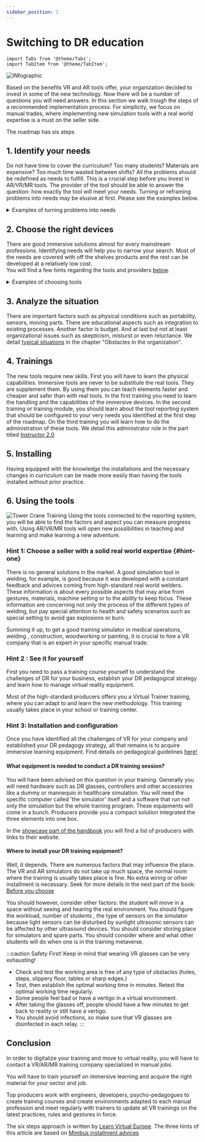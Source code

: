 ```yaml
---
sidebar_position: 2
---
```




# Switching to DR education

```mdx-code-block
import Tabs from '@theme/Tabs';
import TabItem from '@theme/TabItem';
```
![INfographic](/img/png/road_to_DR.png)

Based on the benefits VR and AR tools offer, your organization decided to invest in some of the new technology. Now there will be a number of questions you will need answers. In this section we walk trough the steps of a recommended implementation process. For simplicity, we focus on manual trades, where implementing new simulation tools with a real world expertise is a must on the seller side.

The roadmap has six steps

## **1. Identify your needs**

Do not have time to cover the curriculum? Too many students? Materials are expensive? Too much time wasted between shifts? All the problems should be redefined as needs to fulfill. This is a crucial step before you invest in AR/VR/MR tools. The provider of the tool should be able to answer the question: how exactly the tool will meet your needs. 
Turning or reframing problems into needs may be elusive at first. Please see the examples below. 

<details><summary>Examples of turning problems into needs </summary>
<p>
You will see three different needs in three different cases. 

<Tabs>
  <TabItem value="welding" label="Welding" default>
    
    <p>THE PROBLEM: Bad routines in hand motor control are very hard to correct. There are 12 students for one teacher. The teacher do not have time to watch all students because they are too many, and they are in separate booths. The teacher cannot have less students.</p>
    <p> TURNING THIS INTO NEED: The teacher needs a controlling mechanism that corrects hand movements immediately. </p>
    <p>Note that we do not identify the "controlling mechanism" when we figuring out the need. This mechanism could be assistants standing in each booth or cameras suspended above the trainee's head or a simulator. This is important not to offer solutions at first otherwise you can fall into the trap of tools. If you only have a hammer in your hand everything seems to be a nail around you.</p>

  </TabItem>
  <TabItem value="painting" label="Painting">
     <p>THE PROBLEMS: In car body painting the cost of the training is very high. The paints, the health safety masks, and clothing and the installing booths are expensive. Other problem is you have to wait until the body part gets dried. There are a lot of time between work and the feedback. Then you have to sand the body part to use it again that takes a lot of time again.</p>
    <p> TURNING THIS INTO NEED: Find solutions to make it healthier cheaper and remarkably faster. </p>
    <p>As in case of welders note that we do not identify the mechanism when we figuring out the need. This solution could be organising the teaching process by splitting trainees into 'painters' and 'sanders' for a day then change. </p>
   
  </TabItem>
  <TabItem value="forklift" label="Forklift">
    <p>THE PROBLEMS: An employment bureau has a long term contract to provide temporary forklift drivers for storages and malls. Turn-around is fast and they do not trust only licenses the applicants show. So the bureau not only seeks drivers but does training as well. The main problem is to do tests and trainings as fast as possible but renting big halls and many forklifts are very expensive.</p>
    <p> TURNING THIS INTO NEED: Find solutions to run tests and at least the beginning parts of a trainings for a lot of applicants simultaneously without renting extra halls and forklifts. </p>
    <p> Please note that the resulting sentence above has several concessions or discounts, such as "at least the beginning parts" or "extra halls and forklifts". </p> 
    <p>In the example above we cheated a bit. We did not tell you the exact circumstances. This is on purpose now. We want to highlight that the transforming teaching or business problems into a set of needs is a process that is only can be done by several debates with questions that might arise new problems and consequences. Here, the problem is to keep budget low, but preserve high quality of service, namely providing good temps for the customers.
     </p>
  </TabItem>
</Tabs>

</p>
</details>


## **2. Choose the right devices**

There are good immersive solutions almost for every mainstream professions. Identifying needs will help you to narrow your search. Most of the needs are covered with off the shelves products and the rest can be developed at a relatively low cost.   
You will find a few hints regarding the tools and providers [below](#hint-one).

<details><summary>Examples of choosing tools </summary>
<p>
Three different aspects when choosing tools. 

<Tabs>
  <TabItem value="welding" label="Welding" default>
    
   <p>
   In welding you can choose from a wide range of Digital Reality solutions that would be more efficient than employing assistants or using cameras. The main question is wether a kind of simulator or a motion tracking system is the most appropriate solution. Some believe, a motion tracking system is enough, and if the motoric motion of the hand is all right, everything else should be done in the reality. Others say for high quality welding such as TIG, a simulator will be absolutely useful. Some of the welding simulators enable the trainees to operate on a surgical level. Visit our "Showcase" in the main top menu for the list of relevant producers.  </p>

  </TabItem>
  <TabItem value="painting" label="Painting">
 <p>There are DR solutions for painting. Most of them are well developed tools that enables you to teach with little control. The question is which factors are the most relevant for you from precision, trainer support, transportability, maintanence, lifespan and of course, pricing. Please check out our "Before you choose" part for details on the left sidebar.</p>
 
   
  </TabItem>
  <TabItem value="forklift" label="Forklift">
    <p>
    Forklift simulators are a very attractive option to keep budget low and run drivig tests. To learn routines can also be done on simulator just like in the Airforce or Navy. Forklift simulators can be scaled from an tabletop version with flatscreens to the full immersive moving chairs and VR glasses solutions. 
    The question is which factors are the most relevant for you from precision, trainer support, transportability, maintanence, lifespan and of course, pricing. If you want the trainees to feel the forces when they lift you should invest a full immersive solution. If you want this complexity for tranings or tests you will have a robust machine and must sacrifice transportability. 
    Please check out our "Before you choose" part for details on the left sidebar.
     </p>
  </TabItem>
</Tabs>

</p>
</details>

## **3. Analyze the situation**
There are important factors such as physical conditions such as portability, sensors, moving parts. There are educational aspects such as integration to existing processes. Another factor is budget. And at last but not at least organizational issues such as skepticism, misturst or even reluctance. We detail [typical situations](Obstacles%20in%20the%20organization) in the chapter  "Obstacles in the organization".
## **4. Trainings**
The new tools require new skills. First you will have to learn the physical capabilities. Immersive tools are never to be substitute the real tools. They are supplement them. By using them you can teach elements faster and cheaper and safer than with real tools. In the first training you need to learn the handling and the capabilities of the immersive devices. In the second training or training module, you should learn about the tool reporting system that should be configured to your very needs you identified at the first step of the roadmap. On the third training you will learn how to do the administration of these tools. We detail this administrator role in the part titled [Instructor 2.0](instructor%202_0.md)

## **5. Installing**
Having equipped with the knowledge the installations and the necessary changes in curriculum can be made more easily than having the tools installed without prior practice. 

## **6. Using the tools**
![Tower Crane Training](/img/png/tower_crane.png)
Using the tools connected to the reporting system, you will be able to find the factors and aspect you can measure progress with. Using AR/VR/MR tools will open new possibilities in teaching and learning and make learning a new adventure.

### Hint 1: Choose a seller with a solid real world expertise {#hint-one}

There is no general solutions in the market. A good simulation tool in welding, for example, is good because it was developed with a constant feedback and advices coming from high-standard real world welders. These information is about every possible aspects that may arise from gestures, materials, machine setting or to the ability to keep focus. These information are concerning not only the process of the different types of welding, but pay special attention to health and safety scenarios such as special setting to avoid gas explosions or burn. 

Summing it up, to get a good training simulator in medical operations, welding , construction, woodworking or painting, it is crucial to hire a VR company that is an expert in your specific manual trade. 

### Hint 2 : See it for yourself 

First you need to pass a training course yourself to understand the challenges of DR for your business, establish your DR  pedagogical strategy and learn how to manage virtual reality equipment. 

Most of the high-standard producers offers you a Virtual Trainer  training, where you can adapt to and learn the new methodology. This training usually takes place in your school or training center.  

### Hint 3: Installation and configuration 

Once  you have identified all the challenges of VR for your company and  established your DR pedagogy strategy, all that remains is to acquire  immersive learning equipment. Find details on pedagogical guidelines [here!](Pedagogical%20Guidelines)

#### What equipment is needed to conduct a DR training session? 

You will have been advised on this question in your training. Generally you will need hardware such as DR glasses, controllers and other accessories like a dummy or mannequin in healthcare simulation. You will need the specific computer called 'the simulator' itself and a software that run not only the simulation but the whole training program. These equipments will come in a bunch. Producers provide you a compact solution integrated the three elements into one box. 

In the [showcase part of the handbook](../showcase) you will find a list of producers with links to their website.

#### Where to install your DR training equipment? 

Well, it depends. There are numerous factors that may influence the place. The VR and AR simulators do not take up much space, the normal room where the training is usually takes place is fine. No extra wiring or other installment is necessary. Seek for more details in the next part of the book: [Before you choose](/docs/Digital%20Reality%20in%20VET/Before%20you%20choose)

You should however, consider other factors: the student will move in a space without seeing and hearing the real environment. You should figure  the workload, number of students , the type of sensors on the simulator because light sensors can be disturbed by sunlight ultrasonic sensors can be affected by other ultrasound devices. You should consider storing place for simulators and spare parts. You should consider where and what other students will do when one is in the training metaverse.			 				 						

:::caution Safety First!
Keep in mind that wearing VR glasses can be very exhausting! 
* Check and test the working area is free of any type of obstacles (holes, steps, slippery floor, tables or sharp edges.)
* Test, then establish the optimal working time in minutes. Retest the optimal working time regularly.
* Some people feel bad or have a vertigo in a virtual environment.
* After taking the glasses off, people should have a few minutes to get back to reality or still have a vertigo.
* You should avoid infections, so make sure that VR glasses are disinfected in each relay.
:::
## Conclusion

In order to digitalize your training and move to virtual reality, you will have to contact a VR/AR/MR training company specialized in manual jobs. 

You will have to train yourself on immersive learning and acquire the right material for your sector and job. 

Top producers work with engineers, developers, psycho-pedagogues to create training courses and create environments adapted to each manual profession and meet regularly with trainers to update all VR trainings on the latest practices, rules and gestures in force.

The six steps approach is written by [Learn Virtual Europe](https://learnvirtual.eu/en/). 
 The three hints of this article are based on [Mimbus installment advices](https://www.mimbus.com/en/pedagogy-education/how-to-switch-to-vr-training-for-manual-trades/)			